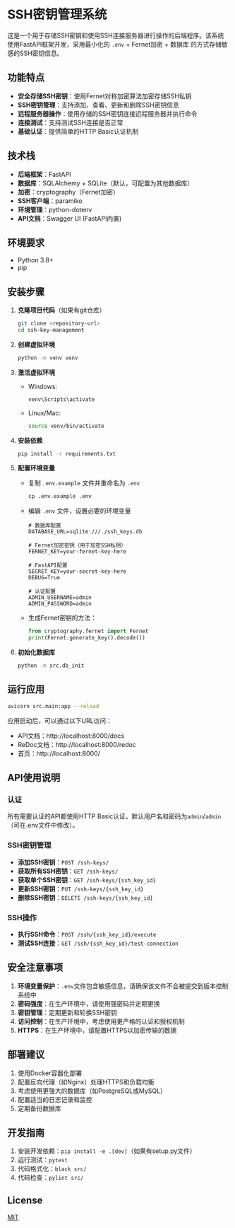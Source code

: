 # SSH密钥管理系统

这是一个用于存储SSH密钥和使用SSH连接服务器进行操作的后端程序。该系统使用FastAPI框架开发，采用最小化的 `.env` + Fernet加密 + 数据库 的方式存储敏感的SSH密钥信息。

## 功能特点

- **安全存储SSH密钥**：使用Fernet对称加密算法加密存储SSH私钥
- **SSH密钥管理**：支持添加、查看、更新和删除SSH密钥信息
- **远程服务器操作**：使用存储的SSH密钥连接远程服务器并执行命令
- **连接测试**：支持测试SSH连接是否正常
- **基础认证**：提供简单的HTTP Basic认证机制

## 技术栈

- **后端框架**：FastAPI
- **数据库**：SQLAlchemy + SQLite（默认，可配置为其他数据库）
- **加密**：cryptography（Fernet加密）
- **SSH客户端**：paramiko
- **环境管理**：python-dotenv
- **API文档**：Swagger UI (FastAPI内置)

## 环境要求

- Python 3.8+ 
- pip

## 安装步骤

1. **克隆项目代码**（如果有git仓库）
   ```bash
   git clone <repository-url>
   cd ssh-key-management
   ```

2. **创建虚拟环境**
   ```bash
   python -m venv venv
   ```

3. **激活虚拟环境**
   - Windows:
     ```bash
     venv\Scripts\activate
     ```
   - Linux/Mac:
     ```bash
     source venv/bin/activate
     ```

4. **安装依赖**
   ```bash
   pip install -r requirements.txt
   ```

5. **配置环境变量**
   - 复制 `.env.example` 文件并重命名为 `.env`
     ```bash
     cp .env.example .env
     ```
   - 编辑 `.env` 文件，设置必要的环境变量
     ```env
     # 数据库配置
     DATABASE_URL=sqlite:///./ssh_keys.db
     
     # Fernet加密密钥（用于加密SSH私钥）
     FERNET_KEY=your-fernet-key-here
     
     # FastAPI配置
     SECRET_KEY=your-secret-key-here
     DEBUG=True
     
     # 认证配置
     ADMIN_USERNAME=admin
     ADMIN_PASSWORD=admin
     ```
   - 生成Fernet密钥的方法：
     ```python
     from cryptography.fernet import Fernet
     print(Fernet.generate_key().decode())
     ```

6. **初始化数据库**
   ```bash
   python -m src.db_init
   ```

## 运行应用

```bash
uvicorn src.main:app --reload
```

应用启动后，可以通过以下URL访问：
- API文档：http://localhost:8000/docs
- ReDoc文档：http://localhost:8000/redoc
- 首页：http://localhost:8000/

## API使用说明

### 认证

所有需要认证的API都使用HTTP Basic认证，默认用户名和密码为`admin`/`admin`（可在.env文件中修改）。

### SSH密钥管理

- **添加SSH密钥**：`POST /ssh-keys/`
- **获取所有SSH密钥**：`GET /ssh-keys/`
- **获取单个SSH密钥**：`GET /ssh-keys/{ssh_key_id}`
- **更新SSH密钥**：`PUT /ssh-keys/{ssh_key_id}`
- **删除SSH密钥**：`DELETE /ssh-keys/{ssh_key_id}`

### SSH操作

- **执行SSH命令**：`POST /ssh/{ssh_key_id}/execute`
- **测试SSH连接**：`GET /ssh/{ssh_key_id}/test-connection`

## 安全注意事项

1. **环境变量保护**：`.env`文件包含敏感信息，请确保该文件不会被提交到版本控制系统中
2. **密码强度**：在生产环境中，请使用强密码并定期更换
3. **密钥管理**：定期更新和轮换SSH密钥
4. **访问控制**：在生产环境中，考虑使用更严格的认证和授权机制
5. **HTTPS**：在生产环境中，请配置HTTPS以加密传输的数据

## 部署建议

1. 使用Docker容器化部署
2. 配置反向代理（如Nginx）处理HTTPS和负载均衡
3. 考虑使用更强大的数据库（如PostgreSQL或MySQL）
4. 配置适当的日志记录和监控
5. 定期备份数据库

## 开发指南

1. 安装开发依赖：`pip install -e .[dev]`（如果有setup.py文件）
2. 运行测试：`pytest`
3. 代码格式化：`black src/`
4. 代码检查：`pylint src/`

## License

[MIT](https://opensource.org/licenses/MIT)